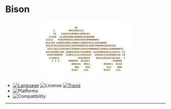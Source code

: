# Bison

<p align="center"><img src="/Resources/logo.png" /></p>

* [![Language][language-shield]][language-url]
  ![License][license-shield]
  [![Travis][travis-shield]][travis-url]
* ![Platforms][platforms-shield]
* ![Compatibility][compatibility-shield]

***

[language-shield]: https://img.shields.io/badge/Language-Swift%203.1-orange.svg?style=flat-square
[language-url]: https://swift.org

[license-shield]: https://img.shields.io/badge/License-MIT-ff5050.svg?style=flat-square

[travis-shield]: https://travis-ci.org/DevAndArtist/Bison.svg?branch=master
[travis-url]: https://travis-ci.org/DevAndArtist/Bison

[platforms-shield]: https://img.shields.io/badge/Platforms-iOS%20%7C%20macOS%20%7C%20tvOS%20%7C%20watchOS%20%7C%20Linux-ff6666.svg?style=flat-square

[compatibility-shield]: https://img.shields.io/badge/Compatibility-Carthage%20%7C%20Swift%20Package%20Manager-0099ff.svg?style=flat-square